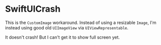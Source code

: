 # SwiftUICrash

This is the `CustomImage` workaround. Instead of using a resizable `Image`, I'm instead using good old `UIImageView` via `UIViewRepresentable`.

It doesn't crash! But I can't get it to show full screen yet.